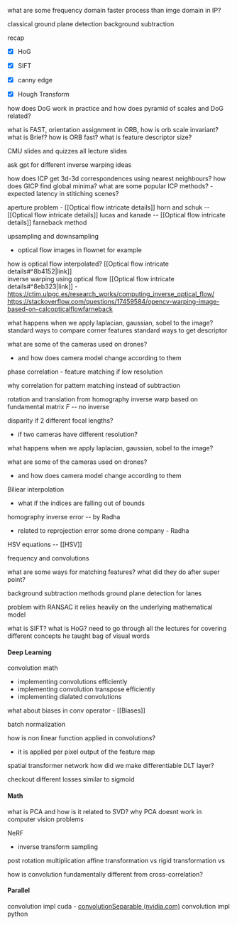 what are some frequency domain faster process than imge domain in IP?

classical ground plane detection
background subtraction

recap 
- [x] HoG
- [x] SIFT 
- [x] canny edge
- [x] Hough Transform
	


how does DoG work in practice and how does pyramid of scales and DoG related? 

what is FAST, orientation assignment in ORB, how is orb scale invariant? what is Brief? how is ORB fast? what is feature descriptor size? 

CMU slides and quizzes 
all lecture slides

ask gpt for different inverse warping ideas 

how does ICP get 3d-3d correspondences using nearest neighbours?
how does GICP find global minima? 
what are some popular ICP methods? - expected latency in stitiching scenes?

aperture problem - [[Optical flow intricate details]]
horn and schuk -- [[Optical flow intricate details]]
lucas and kanade -- [[Optical flow intricate details]]
farneback method 

upsampling and downsampling 
- optical flow images in flownet for example 

how is optical flow interpolated? [[Optical flow intricate details#^8b4152|link]]  
inverse warping using optical flow [[Optical flow intricate details#^8eb323|link]] -  
	https://ctim.ulpgc.es/research_works/computing_inverse_optical_flow/
	https://stackoverflow.com/questions/17459584/opencv-warping-image-based-on-calcopticalflowfarneback

what happens when we apply laplacian, gaussian, sobel to the image? 
standard ways to compare corner features
standard ways to get descriptor

what are some of the cameras used on drones? 
- and how does camera model change according to them

phase correlation - feature matching if low resolution

why correlation for pattern matching instead of subtraction

rotation and translation from homography
inverse warp based on fundamental matrix $F$ -- no inverse

disparity if 2 different focal lengths? 
- if two cameras have different resolution?

what happens when we apply laplacian, gaussian, sobel to the image? 

what are some of the cameras used on drones? 
- and how does camera model change according to them

Biliear interpolation
- what if the indices are falling out of bounds

homography inverse error -- by Radha
- related to reprojection error
some drone company - Radha

HSV equations -- [[HSV]]

frequency and convolutions

what are some ways for matching features? 
what did they do after super point? 


background subtraction methods 
ground plane detection for lanes 

problem with RANSAC
it relies heavily on the underlying mathematical model

what is SIFT? 
what is HoG? 
need to go through all the lectures for covering different concepts he taught
bag of visual words 


#### Deep Learning

convolution math
- implementing convolutions efficiently
- implementing convolution transpose efficiently
- implementing dialated convolutions

what about biases in conv operator - [[Biases]]

batch normalization

how is non linear function applied in convolutions? 
- it is applied per pixel output of the feature map

spatial transformer network 
how did we make differentiable DLT layer? 

checkout different losses similar to sigmoid


#### Math
what is PCA and how is it related to SVD? 
why PCA doesnt work in computer vision problems 

NeRF
- inverse transform sampling 

post rotation multiplication
affine transformation vs 
rigid transformation vs 

how is convolution fundamentally different from cross-correlation?

#### Parallel 
convolution impl cuda - [convolutionSeparable (nvidia.com)](https://developer.download.nvidia.com/compute/cuda/1.1-Beta/x86_64_website/projects/convolutionSeparable/doc/convolutionSeparable.pdf)
convolution impl python 



